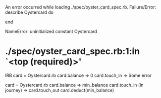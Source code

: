 An error occurred while loading ./spec/oyster_card_spec.rb.
Failure/Error:
  describe Oystercard do

  end

NameError:
  uninitialized constant Oystercard
# ./spec/oyster_card_spec.rb:1:in `<top (required)>'

IRB
card = Oystercard.rb
card.balance
=> 0
card.touch_in
=> Some error


card = Oystercard.rb
card.balance
=> min_balance
card.touch_in
(in journey)
=> card.touch_out
card.deduct(min_balance)
